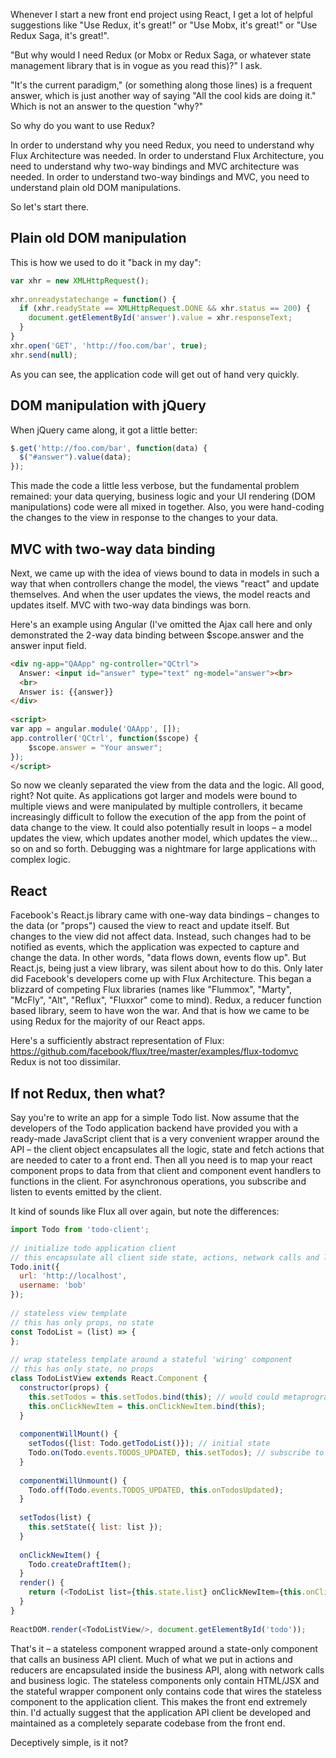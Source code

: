 Whenever I start a new front end project using React, I get a lot of helpful suggestions like "Use Redux, it's great!" or "Use Mobx, it's great!" or "Use Redux Saga, it's great!".

"But why would I need Redux (or Mobx or Redux Saga, or whatever state management library that is in vogue as you read this)?" I ask.

"It's the current paradigm," (or something along those lines) is a frequent answer, which is just another way of saying "All the cool kids are doing it." Which is not an answer to the question "why?"

So why do you want to use Redux?

In order to understand why you need Redux, you need to understand why Flux Architecture was needed. In order to understand Flux Architecture, you need to understand why two-way bindings and MVC architecture was needed. In order to understand two-way bindings and MVC, you need to understand plain old DOM manipulations.

So let's start there.

## Plain old DOM manipulation

This is how we used to do it "back in my day":

```javascript
var xhr = new XMLHttpRequest();
 
xhr.onreadystatechange = function() {
  if (xhr.readyState == XMLHttpRequest.DONE && xhr.status == 200) {
    document.getElementById('answer').value = xhr.responseText;
  }
}
xhr.open('GET', 'http://foo.com/bar', true);
xhr.send(null);
```

As you can see, the application code will get out of hand very quickly.

## DOM manipulation with jQuery

When jQuery came along, it got a little better:

```javascript
$.get('http://foo.com/bar', function(data) {
  $("#answer").value(data);
});
```

This made the code a little less verbose, but the fundamental problem remained: your data querying, business logic and your UI rendering (DOM manipulations) code were all mixed in together. Also, you were hand-coding the changes to the view in response to the changes to your data.

## MVC with two-way data binding

Next, we came up with the idea of views bound to data in models in such a way that when controllers change the model, the views "react" and update themselves. And when the user updates the views, the model reacts and updates itself. MVC with two-way data bindings was born.

Here's an example using Angular (I've omitted the Ajax call here and only demonstrated the 2-way data binding between $scope.answer and the answer input field.

```html
<div ng-app="QAApp" ng-controller="QCtrl">
  Answer: <input id="answer" type="text" ng-model="answer"><br>
  <br>
  Answer is: {{answer}}
</div>
 
<script>
var app = angular.module('QAApp', []);
app.controller('QCtrl', function($scope) {
    $scope.answer = "Your answer";
});
</script>
```

So now we cleanly separated the view from the data and the logic. All good, right? Not quite. As applications got larger and models were bound to multiple views and were manipulated by multiple controllers, it became increasingly difficult to follow the execution of the app from the point of data change to the view. It could also potentially result in loops – a model updates the view, which updates another model, which updates the view... so on and so forth. Debugging was a nightmare for large applications with complex logic.

## React

Facebook's React.js library came with one-way data bindings – changes to the data (or "props") caused the view to react and update itself. But changes to the view did not affect data. Instead, such changes had to be notified as events, which the application was expected to capture and change the data. In other words, "data flows down, events flow up". But React.js, being just a view library, was silent about how to do this. Only later did Facebook's developers come up with Flux Architecture. This began a blizzard of competing Flux libraries (names like "Flummox", "Marty", "McFly", "Alt", "Reflux", "Fluxxor" come to mind). Redux, a reducer function based library, seem to have won the war. And that is how we came to be using Redux for the majority of our React apps.

Here's a sufficiently abstract representation of Flux: https://github.com/facebook/flux/tree/master/examples/flux-todomvc 
Redux is not too dissimilar.

## If not Redux, then what?

Say you're to write an app for a simple Todo list. Now assume that the developers of the Todo application backend have provided you with a ready-made JavaScript client that is a very convenient wrapper around the API – the client object encapsulates all the logic, state and fetch actions that are needed to cater to a front end. Then all you need is to map your react component props to data from that client and component event handlers to functions in the client. For asynchronous operations, you subscribe and listen to events emitted by the client.

It kind of sounds like Flux all over again, but note the differences:

```javascript
import Todo from 'todo-client';
  
// initialize todo application client
// this encapsulate all client side state, actions, network calls and logic
Todo.init({
  url: 'http://localhost',
  username: 'bob'
});
  
// stateless view template
// this has only props, no state
const TodoList = (list) => {
};
  
// wrap stateless template around a stateful 'wiring' component
// this has only state, no props
class TodoListView extends React.Component {
  constructor(props) {
    this.setTodos = this.setTodos.bind(this); // would could metaprogram this
    this.onClickNewItem = this.onClickNewItem.bind(this);
  }
 
  componentWillMount() {
    setTodos({list: Todo.getTodoList()}); // initial state
    Todo.on(Todo.events.TODOS_UPDATED, this.setTodos); // subscribe to further updates to state
  }
  
  componentWillUnmount() {
    Todo.off(Todo.events.TODOS_UPDATED, this.onTodosUpdated);
  }
  
  setTodos(list) {
    this.setState({ list: list });
  }
 
  onClickNewItem() {
    Todo.createDraftItem();
  }
  render() {
    return (<TodoList list={this.state.list} onClickNewItem={this.onClickNewItem} />);
  }
}
  
ReactDOM.render(<TodoListView/>, document.getElementById('todo'));
```

That's it – a stateless component wrapped around a state-only component that calls  an business API client. Much of what we put in actions and reducers are encapsulated inside the business API, along with network calls and business logic. The stateless components only contain HTML/JSX and the stateful wrapper component only contains code that wires the stateless component to the application client. This makes the front end extremely thin. I'd actually suggest that the application API client be developed and maintained as a completely separate codebase from the front end.

Deceptively simple, is it not?
